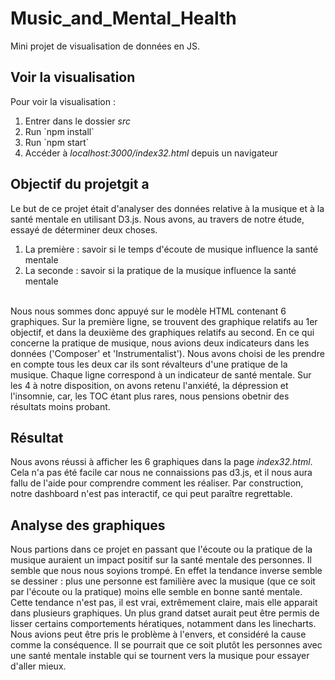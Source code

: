 # Music_and_Mental_Health
Mini projet de visualisation de données en JS.

## Voir la visualisation
Pour voir la visualisation : 
<ol>
<li>Entrer dans le dossier <i>src</i></li>
<li>Run `npm install`</li>
<li>Run `npm start`</li>
<li>Accéder à <i>localhost:3000/index32.html</i> depuis un navigateur</li>
</ol>

## Objectif du projetgit a
Le but de ce projet était d'analyser des données relative à la musique et à la santé mentale en utilisant D3.js. Nous avons, au travers de notre étude, essayé de déterminer deux choses. 
<ol>
<li>La première : savoir si le temps d'écoute de musique influence la santé mentale</li>
<li>La seconde : savoir si la pratique de la musique influence la santé mentale</li>
<br>
</ol>
Nous nous sommes donc appuyé sur le modèle HTML contenant 6 graphiques. Sur la première ligne, se trouvent des graphique relatifs au 1er objectif, et dans la deuxième des graphiques relatifs au second. En ce qui concerne la pratique de musique, nous avions deux indicateurs dans les données ('Composer' et 'Instrumentalist'). Nous avons choisi de les prendre en compte tous les deux car ils sont révalteurs d'une pratique de la musique. Chaque ligne correspond à un indicateur de santé mentale. Sur les 4 à notre disposition, on avons retenu l'anxiété, la dépression et l'insomnie, car, les TOC étant plus rares, nous pensions obetnir des résultats moins probant.

## Résultat
Nous avons réussi à afficher les 6 graphiques dans la page <i>index32.html</i>. Cela n'a pas été facile car nous ne connaissions pas d3.js, et il nous aura fallu de l'aide pour comprendre comment les réaliser. Par construction, notre dashboard n'est pas interactif, ce qui peut paraître regrettable.

## Analyse des graphiques
Nous partions dans ce projet en passant que l'écoute ou la pratique de la musique auraient un impact positif sur la santé mentale des personnes. Il semble que nous nous soyions trompé. En effet la tendance inverse semble se dessiner : plus une personne est familière avec la musique (que ce soit par l'écoute ou la pratique) moins elle semble en bonne santé mentale. Cette tendance n'est pas, il est vrai, extrêmement claire, mais elle apparait dans plusieurs graphiques. Un plus grand datset aurait peut être permis de lisser certains comportements hératiques, notamment dans les linecharts.<br>
Nous avions peut être pris le problème à l'envers, et considéré la cause comme la conséquence. Il se pourrait que ce soit plutôt les personnes avec une santé mentale instable qui se tournent vers la musique pour essayer d'aller mieux.
